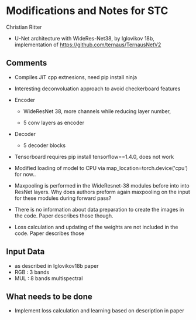 # Modifications and Notes for STC

Christian Ritter

* U-Net architecture with WideRes-Net38,  by Iglovikov 18b, implementation of https://github.com/ternaus/TernausNetV2

## Comments

* Compiles JiT cpp extnesions, need pip install ninja
* Interesting deconvoluation approach to avoid checkerboard features 
* Encoder
    * WideResNet 38, more channels while reducing layer number, 
    
    * 5 conv layers as encoder 
* Decoder
    * 5 decoder blocks 

* Tensorboard requires pip install tensorflow==1.4.0, does not work
* Modified loading of model to CPU via map_location=torch.device('cpu') for now..
* Maxpooling is performed in the WideResnet-38 modules before into into ResNet layers. Why does authors
preform again maxpooling on the input for these modules during forward pass?
* There is no information about data preparation to create the images in the code. Paper describes those though.
* Loss calculation and updating of the weights are not included in the code. Paper describes those


## Input Data

* as described in Iglovikov18b paper
* RGB : 3 bands
* MUL : 8 bands multispectral


## What needs to be done

* Implement loss calculation and learning based on description in paper
